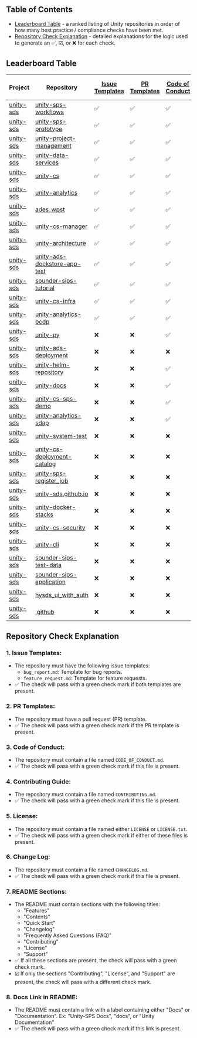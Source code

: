 ## Table of Contents
- [Leaderboard Table](#leaderboard-table) - a ranked listing of Unity repositories in order of how many best practice / compliance checks have been met.
- [Repository Check Explanation](#repository-check-explanation) - detailed explanations for the logic used to generate an ✅,  ☑️, or ❌ for each check.


## Leaderboard Table

| Project | Repository | [Issue Templates](https://github.com/unity-sds/unity-repo-template/tree/main/.github/ISSUE_TEMPLATE) | [PR Templates](https://github.com/unity-sds/unity-repo-template/blob/main/.github/PULL_REQUEST_TEMPLATE.md) | [Code of Conduct](https://github.com/unity-sds/unity-repo-template/blob/main/CODE_OF_CONDUCT.md) | [Contributing Guide](https://github.com/unity-sds/unity-repo-template/blob/main/CONTRIBUTING.md) | [LICENSE](https://github.com/unity-sds/unity-repo-template/blob/main/LICENSE) | [README](https://github.com/unity-sds/unity-repo-template/blob/main/README.md) | [Change Log](https://github.com/unity-sds/unity-repo-template/blob/main/CHANGELOG.md) | [Link to Docs in README](https://github.com/unity-sds/unity-repo-template/blame/main/README.md#L29) |
|---|---|---|---|---|---|---|---|---|---|
| [unity-sds](https://github.com/unity-sds) | [unity-sps-workflows](https://github.com/unity-sds/unity-sps-workflows) | ✅ | ✅ | ✅ | ✅ | ✅ | ☑️ | ✅ | ✅ |
| [unity-sds](https://github.com/unity-sds) | [unity-sps-prototype](https://github.com/unity-sds/unity-sps-prototype) | ✅ | ✅ | ✅ | ✅ | ✅ | ☑️ | ✅ | ✅ |
| [unity-sds](https://github.com/unity-sds) | [unity-project-management](https://github.com/unity-sds/unity-project-management) | ✅ | ✅ | ✅ | ✅ | ✅ | ☑️ | ✅ | ✅ |
| [unity-sds](https://github.com/unity-sds) | [unity-data-services](https://github.com/unity-sds/unity-data-services) | ✅ | ✅ | ✅ | ✅ | ✅ | ☑️ | ✅ | ✅ |
| [unity-sds](https://github.com/unity-sds) | [unity-cs](https://github.com/unity-sds/unity-cs) | ✅ | ✅ | ✅ | ✅ | ✅ | ☑️ | ✅ | ✅ |
| [unity-sds](https://github.com/unity-sds) | [unity-analytics](https://github.com/unity-sds/unity-analytics) | ✅ | ✅ | ✅ | ✅ | ✅ | ☑️ | ✅ | ✅ |
| [unity-sds](https://github.com/unity-sds) | [ades_wpst](https://github.com/unity-sds/ades_wpst) | ✅ | ✅ | ✅ | ✅ | ✅ | ☑️ | ✅ | ✅ |
| [unity-sds](https://github.com/unity-sds) | [unity-cs-manager](https://github.com/unity-sds/unity-cs-manager) | ✅ | ✅ | ✅ | ✅ | ✅ | ❌ | ✅ | ✅ |
| [unity-sds](https://github.com/unity-sds) | [unity-architecture](https://github.com/unity-sds/unity-architecture) | ✅ | ✅ | ✅ | ✅ | ✅ | ☑️ | ✅ | ❌ |
| [unity-sds](https://github.com/unity-sds) | [unity-ads-dockstore-app-test](https://github.com/unity-sds/unity-ads-dockstore-app-test) | ✅ | ✅ | ✅ | ✅ | ✅ | ☑️ | ✅ | ❌ |
| [unity-sds](https://github.com/unity-sds) | [sounder-sips-tutorial](https://github.com/unity-sds/sounder-sips-tutorial) | ✅ | ✅ | ✅ | ✅ | ✅ | ☑️ | ✅ | ❌ |
| [unity-sds](https://github.com/unity-sds) | [unity-cs-infra](https://github.com/unity-sds/unity-cs-infra) | ✅ | ✅ | ✅ | ✅ | ✅ | ❌ | ✅ | ❌ |
| [unity-sds](https://github.com/unity-sds) | [unity-analytics-bcdp](https://github.com/unity-sds/unity-analytics-bcdp) | ✅ | ✅ | ✅ | ✅ | ✅ | ❌ | ❌ | ❌ |
| [unity-sds](https://github.com/unity-sds) | [unity-py](https://github.com/unity-sds/unity-py) | ❌ | ❌ | ✅ | ✅ | ✅ | ❌ | ✅ | ❌ |
| [unity-sds](https://github.com/unity-sds) | [unity-ads-deployment](https://github.com/unity-sds/unity-ads-deployment) | ❌ | ❌ | ❌ | ❌ | ✅ | ☑️ | ✅ | ✅ |
| [unity-sds](https://github.com/unity-sds) | [unity-helm-repository](https://github.com/unity-sds/unity-helm-repository) | ❌ | ❌ | ✅ | ✅ | ✅ | ❌ | ❌ | ❌ |
| [unity-sds](https://github.com/unity-sds) | [unity-docs](https://github.com/unity-sds/unity-docs) | ❌ | ❌ | ✅ | ✅ | ✅ | ❌ | ❌ | ❌ |
| [unity-sds](https://github.com/unity-sds) | [unity-cs-sps-demo](https://github.com/unity-sds/unity-cs-sps-demo) | ❌ | ❌ | ✅ | ✅ | ✅ | ❌ | ❌ | ❌ |
| [unity-sds](https://github.com/unity-sds) | [unity-analytics-sdap](https://github.com/unity-sds/unity-analytics-sdap) | ❌ | ❌ | ✅ | ✅ | ✅ | ❌ | ❌ | ❌ |
| [unity-sds](https://github.com/unity-sds) | [unity-system-test](https://github.com/unity-sds/unity-system-test) | ❌ | ❌ | ❌ | ❌ | ✅ | ❌ | ✅ | ❌ |
| [unity-sds](https://github.com/unity-sds) | [unity-cs-deployment-catalog](https://github.com/unity-sds/unity-cs-deployment-catalog) | ❌ | ❌ | ❌ | ❌ | ✅ | ❌ | ✅ | ❌ |
| [unity-sds](https://github.com/unity-sds) | [unity-sps-register_job](https://github.com/unity-sds/unity-sps-register_job) | ❌ | ❌ | ❌ | ❌ | ✅ | ❌ | ❌ | ❌ |
| [unity-sds](https://github.com/unity-sds) | [unity-sds.github.io](https://github.com/unity-sds/unity-sds.github.io) | ❌ | ❌ | ❌ | ❌ | ✅ | ❌ | ❌ | ❌ |
| [unity-sds](https://github.com/unity-sds) | [unity-docker-stacks](https://github.com/unity-sds/unity-docker-stacks) | ❌ | ❌ | ❌ | ❌ | ✅ | ❌ | ❌ | ❌ |
| [unity-sds](https://github.com/unity-sds) | [unity-cs-security](https://github.com/unity-sds/unity-cs-security) | ❌ | ❌ | ❌ | ❌ | ✅ | ❌ | ❌ | ❌ |
| [unity-sds](https://github.com/unity-sds) | [unity-cli](https://github.com/unity-sds/unity-cli) | ❌ | ❌ | ❌ | ❌ | ✅ | ❌ | ❌ | ❌ |
| [unity-sds](https://github.com/unity-sds) | [sounder-sips-test-data](https://github.com/unity-sds/sounder-sips-test-data) | ❌ | ❌ | ❌ | ❌ | ✅ | ❌ | ❌ | ❌ |
| [unity-sds](https://github.com/unity-sds) | [sounder-sips-application](https://github.com/unity-sds/sounder-sips-application) | ❌ | ❌ | ❌ | ❌ | ✅ | ❌ | ❌ | ❌ |
| [unity-sds](https://github.com/unity-sds) | [hysds_ui_with_auth](https://github.com/unity-sds/hysds_ui_with_auth) | ❌ | ❌ | ❌ | ❌ | ✅ | ❌ | ❌ | ❌ |
| [unity-sds](https://github.com/unity-sds) | [.github](https://github.com/unity-sds/.github) | ❌ | ❌ | ❌ | ❌ | ✅ | ❌ | ❌ | ❌ |

## Repository Check Explanation 

### 1. Issue Templates:
- The repository must have the following issue templates:
  - `bug_report.md`: Template for bug reports.
  - `feature_request.md`: Template for feature requests.
- ✅ The check will pass with a green check mark if both templates are present.

### 2. PR Templates:
- The repository must have a pull request (PR) template.
- ✅ The check will pass with a green check mark if the PR template is present.

### 3. Code of Conduct:
- The repository must contain a file named `CODE_OF_CONDUCT.md`.
- ✅ The check will pass with a green check mark if this file is present.

### 4. Contributing Guide:
- The repository must contain a file named `CONTRIBUTING.md`.
- ✅ The check will pass with a green check mark if this file is present.

### 5. License:
- The repository must contain a file named either `LICENSE` or `LICENSE.txt`.
- ✅ The check will pass with a green check mark if either of these files is present.

### 6. Change Log:
- The repository must contain a file named `CHANGELOG.md`.
- ✅ The check will pass with a green check mark if this file is present.

### 7. README Sections:
- The README must contain sections with the following titles: 
  - "Features"
  - "Contents"
  - "Quick Start"
  - "Changelog"
  - "Frequently Asked Questions (FAQ)"
  - "Contributing"
  - "License"
  - "Support"
- ✅ If all these sections are present, the check will pass with a green check mark.
- ☑️ If only the sections "Contributing", "License", and "Support" are present, the check will pass with a different check mark.

### 8. Docs Link in README:
- The README must contain a link with a label containing either "Docs" or "Documentation". Ex: "Unity-SPS Docs", "docs", or "Unity Documentation"
- ✅ The check will pass with a green check mark if this link is present.
